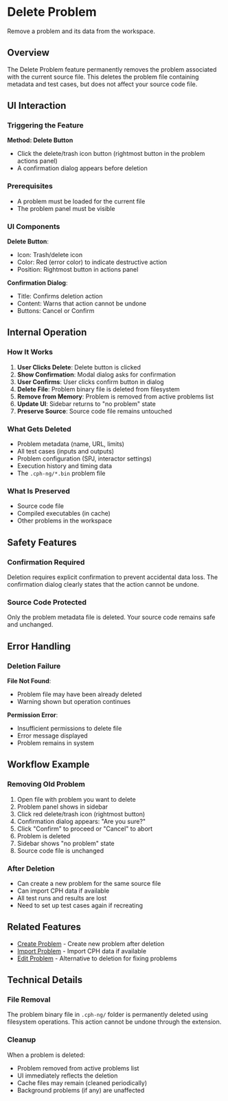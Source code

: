 # Delete Problem

Remove a problem and its data from the workspace.

## Overview

The Delete Problem feature permanently removes the problem associated with the current source file. This deletes the problem file containing metadata and test cases, but does not affect your source code file.

## UI Interaction

### Triggering the Feature

**Method: Delete Button**
- Click the delete/trash icon button (rightmost button in the problem actions panel)
- A confirmation dialog appears before deletion

### Prerequisites

- A problem must be loaded for the current file
- The problem panel must be visible

### UI Components

**Delete Button**:
- Icon: Trash/delete icon
- Color: Red (error color) to indicate destructive action
- Position: Rightmost button in actions panel

**Confirmation Dialog**:
- Title: Confirms deletion action
- Content: Warns that action cannot be undone
- Buttons: Cancel or Confirm

## Internal Operation

### How It Works

1. **User Clicks Delete**: Delete button is clicked
2. **Show Confirmation**: Modal dialog asks for confirmation
3. **User Confirms**: User clicks confirm button in dialog
4. **Delete File**: Problem binary file is deleted from filesystem
5. **Remove from Memory**: Problem is removed from active problems list
6. **Update UI**: Sidebar returns to "no problem" state
7. **Preserve Source**: Source code file remains untouched

### What Gets Deleted

- Problem metadata (name, URL, limits)
- All test cases (inputs and outputs)
- Problem configuration (SPJ, interactor settings)
- Execution history and timing data
- The `.cph-ng/*.bin` problem file

### What Is Preserved

- Source code file
- Compiled executables (in cache)
- Other problems in the workspace

## Safety Features

### Confirmation Required

Deletion requires explicit confirmation to prevent accidental data loss. The confirmation dialog clearly states that the action cannot be undone.

### Source Code Protected

Only the problem metadata file is deleted. Your source code remains safe and unchanged.

## Error Handling

### Deletion Failure

**File Not Found**:
- Problem file may have been already deleted
- Warning shown but operation continues

**Permission Error**:
- Insufficient permissions to delete file
- Error message displayed
- Problem remains in system

## Workflow Example

### Removing Old Problem

1. Open file with problem you want to delete
2. Problem panel shows in sidebar
3. Click red delete/trash icon (rightmost button)
4. Confirmation dialog appears: "Are you sure?"
5. Click "Confirm" to proceed or "Cancel" to abort
6. Problem is deleted
7. Sidebar shows "no problem" state
8. Source code file is unchanged

### After Deletion

- Can create a new problem for the same source file
- Can import CPH data if available
- All test runs and results are lost
- Need to set up test cases again if recreating

## Related Features

- [Create Problem](create-problem.md) - Create new problem after deletion
- [Import Problem](import-problem.md) - Import CPH data if available
- [Edit Problem](edit-problem.md) - Alternative to deletion for fixing problems

## Technical Details

### File Removal

The problem binary file in `.cph-ng/` folder is permanently deleted using filesystem operations. This action cannot be undone through the extension.

### Cleanup

When a problem is deleted:
- Problem removed from active problems list
- UI immediately reflects the deletion
- Cache files may remain (cleaned periodically)
- Background problems (if any) are unaffected
